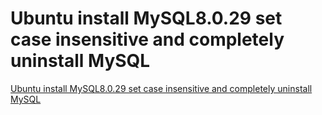 # Ubuntu install MySQL8.0.29 set case insensitive and completely uninstall MySQL
[Ubuntu install MySQL8.0.29 set case insensitive and completely uninstall MySQL](https://aiwithcloud.com/2022/09/15/ubuntu_install_mysql8-0-29_set_case_insensitive_and_completely_uninstall_mysql/)